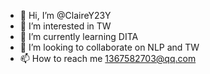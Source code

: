 - 👋 Hi, I’m @ClaireY23Y
- 👀 I’m interested in TW
- 🌱 I’m currently learning DITA
- 💞️ I’m looking to collaborate on NLP and TW
- 📫 How to reach me 1367582703@qq.com

<!---
ClaireY23Y/ClaireY23Y is a ✨ special ✨ repository because its `README.md` (this file) appears on your GitHub profile.
You can click the Preview link to take a look at your changes.
--->
